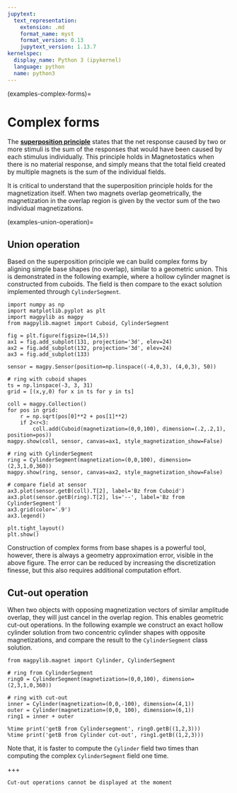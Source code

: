 ```yaml
---
jupytext:
  text_representation:
    extension: .md
    format_name: myst
    format_version: 0.13
    jupytext_version: 1.13.7
kernelspec:
  display_name: Python 3 (ipykernel)
  language: python
  name: python3
---
```


(examples-complex-forms)=

# Complex forms

The [**superposition principle**](https://en.wikipedia.org/wiki/Superposition_principle) states that the net response caused by two or more stimuli is the sum of the responses that would have been caused by each stimulus individually. This principle holds in Magnetostatics when there is no material response, and simply means that the total field created by multiple magnets is the sum of the individual fields.

It is critical to understand that the superposition principle holds for the magnetization itself. When two magnets overlap geometrically, the magnetization in the overlap region is given by the vector sum of the two individual magnetizations.

(examples-union-operation)=

## Union operation

Based on the superposition principle we can build complex forms by aligning simple base shapes (no overlap), similar to a geometric union. This is demonstrated in the following example, where a hollow cylinder magnet is constructed from cuboids. The field is then compare to the exact solution implemented through `CylinderSegment`.

```{code-cell} ipython3
import numpy as np
import matplotlib.pyplot as plt
import magpylib as magpy
from magpylib.magnet import Cuboid, CylinderSegment

fig = plt.figure(figsize=(14,5))
ax1 = fig.add_subplot(131, projection='3d', elev=24)
ax2 = fig.add_subplot(132, projection='3d', elev=24)
ax3 = fig.add_subplot(133)

sensor = magpy.Sensor(position=np.linspace((-4,0,3), (4,0,3), 50))

# ring with cuboid shapes
ts = np.linspace(-3, 3, 31)
grid = [(x,y,0) for x in ts for y in ts]

coll = magpy.Collection()
for pos in grid:
    r = np.sqrt(pos[0]**2 + pos[1]**2)
    if 2<r<3:
        coll.add(Cuboid(magnetization=(0,0,100), dimension=(.2,.2,1), position=pos))
magpy.show(coll, sensor, canvas=ax1, style_magnetization_show=False)

# ring with CylinderSegment
ring = CylinderSegment(magnetization=(0,0,100), dimension=(2,3,1,0,360))
magpy.show(ring, sensor, canvas=ax2, style_magnetization_show=False)

# compare field at sensor
ax3.plot(sensor.getB(coll).T[2], label='Bz from Cuboid')
ax3.plot(sensor.getB(ring).T[2], ls='--', label='Bz from CylinderSegment')
ax3.grid(color='.9')
ax3.legend()

plt.tight_layout()
plt.show()
```

Construction of complex forms from base shapes is a powerful tool, however, there is always a geometry approximation error, visible in the above figure. The error can be reduced by increasing the discretization finesse, but this also requires additional computation effort.

## Cut-out operation

When two objects with opposing magnetization vectors of similar amplitude overlap, they will just cancel in the overlap region. This enables geometric cut-out operations. In the following example we construct an exact hollow cylinder solution from two concentric cylinder shapes with opposite magnetizations, and compare the result to the `CylinderSegment` class solution.

```{code-cell} ipython3
from magpylib.magnet import Cylinder, CylinderSegment

# ring from CylinderSegment
ring0 = CylinderSegment(magnetization=(0,0,100), dimension=(2,3,1,0,360))

# ring with cut-out
inner = Cylinder(magnetization=(0,0,-100), dimension=(4,1))
outer = Cylinder(magnetization=(0,0, 100), dimension=(6,1))
ring1 = inner + outer

%time print('getB from Cylindersegment', ring0.getB((1,2,3)))
%time print('getB from Cylinder cut-out', ring1.getB((1,2,3)))
```

Note that, it is faster to compute the `Cylinder` field two times than computing the complex `CylinderSegment` field one time.

+++

```note
Cut-out operations cannot be displayed at the moment
```

